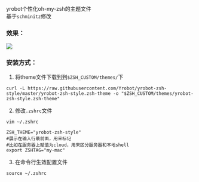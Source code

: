yrobot个性化oh-my-zsh的主题文件  
基于`schminitz`修改  
### 效果：
![](https://tva1.sinaimg.cn/large/006tNbRwly1gan03cxtaxj30dj04maae.jpg)

### 安装方式：
1. 将theme文件下载到到`$ZSH_CUSTOM/themes/`下
```
curl -L https://raw.githubusercontent.com/Yrobot/yrobot-zsh-style/master/yrobot-zsh-style.zsh-theme -o "$ZSH_CUSTOM/themes/yrobot-zsh-style.zsh-theme"
```
2. 修改`.zshrc`文件      
```
vim ~/.zshrc
```

```
ZSH_THEME="yrobot-zsh-style"
#展示在输入行最前面，用来标记
#比如在服务器上赋值为cloud，用来区分服务器和本地shell
export ZSHTAG="my-mac" 
```
3. 在命令行生效配置文件
```
source ~/.zshrc
```
